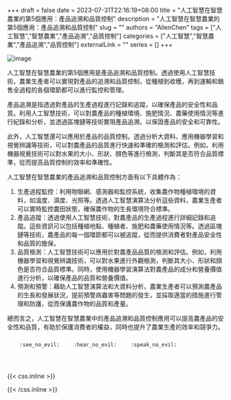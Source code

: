 +++ 
draft = false
date = 2023-07-31T22:16:19+08:00
title = "人工智慧在智慧農業的第5個應用：產品追溯和品質控制"
description = "人工智慧在智慧農業的第5個應用：產品追溯和品質控制"
slug = ""
authors = "AllenChen"
tags = ["人工智慧","智慧農業","產品追溯","品質控制"]
categories = ["人工智慧","智慧農業","產品追溯","品質控制"]
externalLink = ""
series = []
+++

![image](/images/post/A-rabbit-with-big-blue-eyes-using-AI-to-achieve-product-traceability-and-quality-control-with-Van-Gogh-style.jpeg)

人工智慧在智慧農業的第5個應用是產品追溯和品質控制。透過使用人工智慧技術，農業生產者可以實現對產品的追溯和品質控制，從種植到收穫，再到運輸和銷售全過程的各個環節都可以進行監控和管理。

產品追溯是指透過對產品的生產過程進行記錄和追蹤，以確保產品的安全性和品質。利用人工智慧技術，可以對農產品的種植環境、施肥情況、農藥使用情況等進行紀錄和分析，並透過區塊鏈等技術實現產品追溯，以保證產品的安全和可靠性。

此外，人工智慧還可以應用於產品的品質控制。透過分析大資料、應用機器學習和視覺辨識等技術，可以對農產品的品質進行快速和準確的檢測和評估。例如，利用機器視覺技術可以對水果的大小、形狀、顏色等進行檢測，判斷其是否符合品質標準，從而提高品質控制的效率和準確性。

人工智慧在智慧農業的產品追溯和品質控制方面有以下具體作為：

1. 生產過程監控：利用物聯網、感測器和監控系統，收集農作物種植環境的資料，如溫度、濕度、光照等。透過人工智慧演算法分析這些資料，農業生產者可以實時監控農田狀態，確保農作物的生長環境符合標準。
2. 產品追蹤：透過使用人工智慧技術，對農產品的生產過程進行詳細記錄和追蹤。這些資訊可以包括種植地點、種植者、施肥和農藥使用情況等。透過區塊鏈等技術，農產品的每一個環節都可以被追蹤，從而提供消費者對產品安全性和品質的擔保。
3. 品質檢測：人工智慧技術可以應用於對農產品品質的檢測和評估。例如，利用機器學習和視覺辨識技術，可以對水果進行外觀檢測，判斷其大小、形狀和顏色是否符合品質標準。同時，使用機器學習演算法對農產品的成分和營養價值進行分析，以確保產品的品質和營養價值。
4. 預測和預警：藉助人工智慧演算法和大資料分析，農業生產者可以預測農產品的生長和發展狀況，提前預警病蟲害等問題的發生，並採取適當的措施進行管理和防護，從而保護農作物的品質和產量。

總而言之，人工智慧在智慧農業中的產品追溯和品質控制應用可以提高農產品的安全性和品質，有助於保護消費者的權益，同時也提升了農業生產的效率和競爭力。


<p><span class="nowrap"><span class="emojify">🙈</span> <code>:see_no_evil:</code></span>  <span class="nowrap"><span class="emojify">🙉</span> <code>:hear_no_evil:</code></span>  <span class="nowrap"><span class="emojify">🙊</span> <code>:speak_no_evil:</code></span></p>
<br>
    

{{< css.inline >}}
<style>
.emojify {
	font-family: Apple Color Emoji, Segoe UI Emoji, NotoColorEmoji, Segoe UI Symbol, Android Emoji, EmojiSymbols;
	font-size: 2rem;
	vertical-align: middle;
}
@media screen and (max-width:650px) {
  .nowrap {
    display: block;
    margin: 25px 0;
  }
}
</style>
{{< /css.inline >}}
